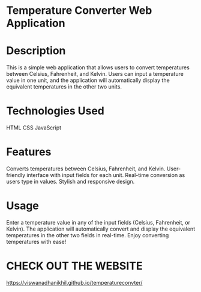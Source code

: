# Temperature Converter Web Application
# Description
This is a simple web application that allows users to convert temperatures between Celsius, Fahrenheit, and Kelvin. Users can input a temperature value in one unit, and the application will automatically display the equivalent temperatures in the other two units.
# Technologies Used
HTML
CSS
JavaScript
# Features
Converts temperatures between Celsius, Fahrenheit, and Kelvin.
User-friendly interface with input fields for each unit.
Real-time conversion as users type in values.
Stylish and responsive design.
# Usage
Enter a temperature value in any of the input fields (Celsius, Fahrenheit, or Kelvin).
The application will automatically convert and display the equivalent temperatures in the other two fields in real-time.
Enjoy converting temperatures with ease!
# CHECK OUT THE WEBSITE 
https://viswanadhanikhil.github.io/temperatureconvter/
